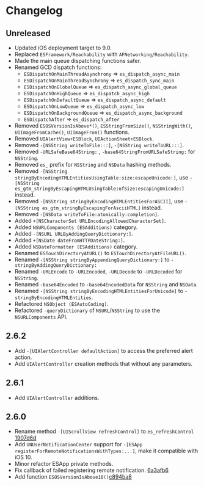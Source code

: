 # Changelog

## Unreleased

- Updated iOS deployment target to 9.0.
- Replaced `ESFramework/Reachability` with `AFNetworking/Reachability`.
- Made the main queue dispatching functions safer.
- Renamed GCD dispatch functions:
    + `ESDispatchOnMainThreadAsynchrony` => `es_dispatch_async_main`
    + `ESDispatchOnMainThreadSynchrony` => `es_dispatch_sync_main`
    + `ESDispatchOnGlobalQueue` => `es_dispatch_async_global_queue`
    + `ESDispatchOnHighQueue` => `es_dispatch_async_high`
    + `ESDispatchOnDefaultQueue` => `es_dispatch_async_default`
    + `ESDispatchOnLowQueue` => `es_dispatch_async_low`
    + `ESDispatchOnBackgroundQueue` => `es_dispatch_async_background`
    + `ESDispatchAfter` => `es_dispatch_after`
- Removed `ESOSVersionIsAbove*()`, `ESStringFromSize()`, `NSStringWith()`, `UIImageFromCache()`, `UIImageFrom()` functions.
- Removed `UIAlertView+ESBlock`, `UIActionSheet+ESBlock`.
- Removed `-[NSString writeToFile:::]`, `-[NSString writeToURL:::]`.
- Removed `-URLSafeBase64String:` , `-base64StringFromURLSafeString:` for `NSString`.
- Removed `es_` prefix for `NSString` and `NSData` hashing methods.
- Removed `-[NSString stringByEncodingHTMLEntitiesUsingTable:size:escapeUnicode:]`, use `-[NSString es_gtm_stringByEscapingHTMLUsingTable:ofSize:escapingUnicode:]` instead.
- Removed `-[NSString stringByEncodingHTMLEntitiesForASCII]`, use `-[NSString es_gtm_stringByEscapingForAsciiHTML]` instead.
- Removed `-[NSData writeToFile:atomically:completion]`.
- Added `+[NSCharacterSet URLEncodingAllowedCharacterSet]`.
- Added `NSURLComponents (ESAdditions)` category.
- Added `-[NSURL URLByAddingQueryDictionary:]`.
- Added `+[NSDate dateFromHTTPDateString:]`.
- Added `NSDateFormatter (ESAdditions)` category.
- Renamed `ESTouchDirectoryAtURL()` to `ESTouchDirectoryAtFileURL()`.
- Renamed `-[NSString stringByAppendingQueryDictionary:]` to `-stringByAddingQueryDictionary:`
- Renamed `-URLEncode` to `-URLEncoded`, `-URLDecode` to `-URLDecoded` for `NSString`.
- Renamed `-base64Encoded` to `-base64EncodedData` for `NSString` and `NSData`.
- Renamed `-[NSString stringByEncodingHTMLEntitiesForUnicode]` to `-stringByEncodingHTMLEntities`.
- Refactored `NSObject (ESAutoCoding)`.
- Refactored `-queryDictionary` of `NSURL`/`NSString` to use the `NSURLComponents` API.

## 2.6.2

- Add `-[UIAlertController defaultAction]` to access the preferred alert action.
- Add `UIAlertController` creation methods that without any parameters.

## 2.6.1

- Add `UIAlertController` additions.

## 2.6.0

- Rename method `-[UIScrollView refreshControl]` to `es_refreshControl` [1907d6d](https://github.com/ElfSundae/ESFramework/commit/1907d6dfa707b61849a55ef4616bd119958538bc)
- Add `UNUserNotificationCenter` support for `-[ESApp registerForRemoteNotificationsWithTypes:...]`, make it compatible with iOS 10.
- Minor refactor ESApp private methods.
- Fix callback of failed registering remote notification. [6a3afb6](https://github.com/ElfSundae/ESFramework/commit/6a3afb664cf4c1e686f6bf981db7999ae658948f)
- Add function `ESOSVersionIsAbove10()`[c894ba8](https://github.com/ElfSundae/ESFramework/commit/c894ba87a0af29cde81373590b4918323f3bd1dd)
